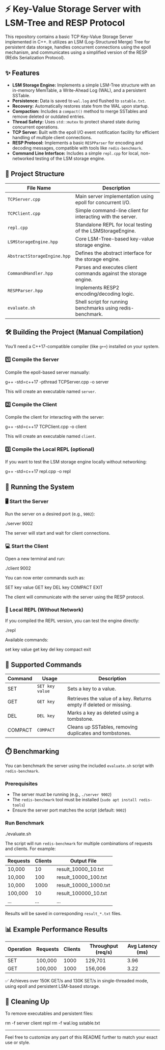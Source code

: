 # ⚡ Key-Value Storage Server with LSM-Tree and RESP Protocol

This repository contains a basic TCP Key-Value Storage Server implemented in C++. It utilizes an LSM (Log-Structured Merge) Tree for persistent data storage, handles concurrent connections using the epoll mechanism, and communicates using a simplified version of the RESP (REdis Serialization Protocol).

## ✨ Features

- **LSM Storage Engine:** Implements a simple LSM-Tree structure with an in-memory MemTable, a Write-Ahead Log (WAL), and a persistent SSTable.  
- **Persistence:** Data is saved to `wal.log` and flushed to `sstable.txt`.  
- **Recovery:** Automatically restores state from the WAL upon startup.  
- **Compaction:** Includes a `compact()` method to merge SSTables and remove deleted or outdated entries.  
- **Thread Safety:** Uses `std::mutex` to protect shared state during concurrent operations.  
- **TCP Server:** Built with the epoll I/O event notification facility for efficient handling of multiple client connections.  
- **RESP Protocol:** Implements a basic `RESPParser` for encoding and decoding messages, compatible with tools like `redis-benchmark`.  
- **Command Line Interface:** Includes a simple `repl.cpp` for local, non-networked testing of the LSM storage engine.

## 📁 Project Structure

| File Name             | Description                                              |
|-----------------------|----------------------------------------------------------|
| `TCPServer.cpp`       | Main server implementation using epoll for concurrent I/O. |
| `TCPClient.cpp`       | Simple command-line client for interacting with the server. |
| `repl.cpp`            | Standalone REPL for local testing of the LSMStorageEngine. |
| `LSMStorageEngine.hpp`| Core LSM-Tree-based key-value storage engine.             |
| `AbstractStorageEngine.hpp` | Defines the abstract interface for the storage engine.  |
| `CommandHandler.hpp`  | Parses and executes client commands against the storage engine. |
| `RESPParser.hpp`      | Implements RESP2 encoding/decoding logic.                 |
| `evaluate.sh`         | Shell script for running benchmarks using redis-benchmark. |

## 🛠️ Building the Project (Manual Compilation)

You’ll need a C++17-compatible compiler (like `g++`) installed on your system.

### 1️⃣ Compile the Server
Compile the epoll-based server manually:

g++ -std=c++17 -pthread TCPServer.cpp -o server

This will create an executable named `server`.

### 2️⃣ Compile the Client
Compile the client for interacting with the server:

g++ -std=c++17 TCPClient.cpp -o client

This will create an executable named `client`.

### 3️⃣ Compile the Local REPL (optional)
If you want to test the LSM storage engine locally without networking:

g++ -std=c++17 repl.cpp -o repl

## 🚀 Running the System

### 🖥️ Start the Server
Run the server on a desired port (e.g., `9002`):

./server 9002

The server will start and wait for client connections.

### 💻 Start the Client
Open a new terminal and run:

./client 9002

You can now enter commands such as:

SET key value
GET key
DEL key
COMPACT
EXIT

The client will communicate with the server using the RESP protocol.

### 🧪 Local REPL (Without Network)
If you compiled the REPL version, you can test the engine directly:

./repl

Available commands:

set key value
get key
del key
compact
exit

## 🧩 Supported Commands

| Command | Usage         | Description                                      |
|---------|---------------|------------------------------------------------|
| SET     | `SET key value` | Sets a key to a value.                          |
| GET     | `GET key`     | Retrieves the value of a key. Returns empty if deleted or missing. |
| DEL     | `DEL key`     | Marks a key as deleted using a tombstone.      |
| COMPACT | `COMPACT`     | Cleans up SSTables, removing duplicates and tombstones. |

## ⏱️ Benchmarking

You can benchmark the server using the included `evaluate.sh` script with `redis-benchmark`.

### Prerequisites

- The server must be running (e.g., `./server 9002`)  
- The `redis-benchmark` tool must be installed (`sudo apt install redis-tools`)  
- Ensure the server port matches the script (default: `9002`)

### Run Benchmark

./evaluate.sh

The script will run `redis-benchmark` for multiple combinations of requests and clients. For example:

| Requests | Clients | Output File           |
|----------|---------|----------------------|
| 10,000   | 10      | result_10000_10.txt  |
| 10,000   | 100     | result_10000_100.txt |
| 10,000   | 1000    | result_10000_1000.txt|
| 100,000  | 10      | result_100000_10.txt |
| ...      | ...     | ...                  |

Results will be saved in corresponding `result_*.txt` files.

## 📊 Example Performance Results

| Operation | Requests | Clients | Throughput (req/s) | Avg Latency (ms) |
|-----------|----------|---------|--------------------|------------------|
| SET       | 100,000  | 1000    | 129,701            | 3.96             |
| GET       | 100,000  | 1000    | 156,006            | 3.22             |

✅ Achieves over 150K GET/s and 130K SET/s in single-threaded mode, using epoll and persistent LSM-based storage.

## 🧹 Cleaning Up

To remove executables and persistent files:

rm -f server client repl
rm -f wal.log sstable.txt

---

Feel free to customize any part of this README further to match your exact use or style.
